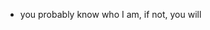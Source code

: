 - you probably know who I am, if not, you will
<!---
voulcky/voulcky is a ✨ special ✨ repository because its `README.md` (this file) appears on your GitHub profile.
You can click the Preview link to take a look at your changes.
--->
